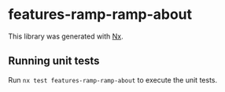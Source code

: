# features-ramp-ramp-about

This library was generated with [Nx](https://nx.dev).

## Running unit tests

Run `nx test features-ramp-ramp-about` to execute the unit tests.
